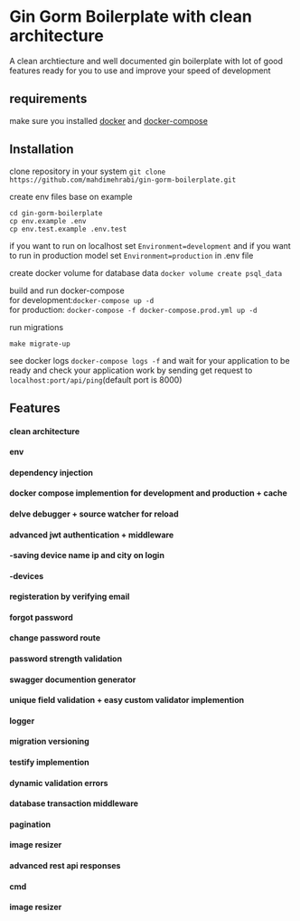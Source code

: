 # Gin Gorm Boilerplate with clean architecture

A clean archtiecture and well documented gin boilerplate with lot of good features
ready for you to use and improve your speed of development 

## requirements
make sure you installed [docker](https://docs.docker.com/engine/install/) and [docker-compose](https://docs.docker.com/compose/install/)

## Installation 
clone repository in your system
```git clone https://github.com/mahdimehrabi/gin-gorm-boilerplate.git```

create env files base on example 
```
cd gin-gorm-boilerplate
cp env.example .env
cp env.test.example .env.test
```
if you want to run on localhost set `Environment=development` and if you want to run in production model set `Environment=production` in .env file

create docker volume for database data `docker volume create psql_data`

build and run docker-compose  
for development:`docker-compose up -d` <br />
for production: `docker-compose -f docker-compose.prod.yml up -d` 

run migrations 
```
make migrate-up
```

see docker logs `docker-compose logs -f` and wait for your application to be ready and check your application work by sending get request to `localhost:port/api/ping`(default port is 8000)



## Features
#### clean architecture
#### env
#### dependency injection
#### docker compose implemention for development and production + cache
#### delve debugger + source watcher for reload   
#### advanced jwt authentication + middleware
#### -saving device name ip and city on login
#### -devices
#### registeration by verifying email
#### forgot password
#### change password route 
#### password strength validation
#### swagger documention generator
#### unique field validation + easy custom validator implemention
#### logger
#### migration versioning 
#### testify implemention
#### dynamic validation errors
#### database transaction middleware
#### pagination
#### image resizer 
#### advanced rest api responses
#### cmd
#### image resizer 